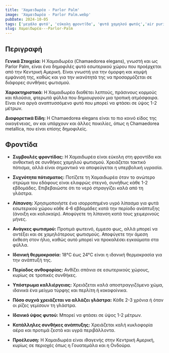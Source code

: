 ```yaml
---
title: 'Χαμαιδωρέα - Parlor Palm'
image: 'Χαμαιδωρέα - Parlor Palm.webp'
pubDate: 2024-10-05
tags: ['μεγάλο φυτό', 'εύκολη φροντίδα', 'φυτά χαμηλού φωτός','air purifier']
slug: Χαμαιδωρέα---Parlor-Palm
---
```


**Περιγραφή**
----------------
**Γενικά Στοιχεία:**
Η Χαμαιδωρέα (Chamaedorea elegans), γνωστή και ως Parlor Palm, είναι ένα δημοφιλές φυτό εσωτερικού χώρου που προέρχεται από την Κεντρική Αμερική. Είναι γνωστή για την όμορφη και κομψή εμφάνισή της, καθώς και για την ικανότητά της να προσαρμόζεται σε διάφορες συνθήκες φωτισμού.

**Χαρακτηριστικά:**
Η Χαμαιδωρέα διαθέτει λεπτούς, πράσινους κορμούς και πλούσια, φτερωτά φύλλα που δημιουργούν μια τροπική ατμόσφαιρα. Είναι ένα αργά αναπτυσσόμενο φυτό που μπορεί να φτάσει σε ύψος 1-2 μέτρων.

**Διαφορετικά Είδη:**
Η Chamaedorea elegans είναι το πιο κοινό είδος της οικογένειας, αν και υπάρχουν και άλλες ποικιλίες, όπως η Chamaedorea metallica, που είναι επίσης δημοφιλείς.

**Φροντίδα**
--------------
* **Συμβουλές φροντίδας:** 
  Η Χαμαιδωρέα είναι εύκολη στη φροντίδα και ανθεκτική σε συνθήκες χαμηλού φωτισμού. Χρειάζεται τακτικό πότισμα, αλλά είναι σημαντικό να αποφεύγεται η υπερβολική υγρασία.

* **Συχνότητα πότισματος:** 
  Ποτίζετε τη Χαμαιδωρέα όταν το ανώτερο στρώμα του εδάφους είναι ελαφρώς στεγνό, συνήθως κάθε 1-2 εβδομάδες. Επιβεβαιώστε ότι το νερό στραγγίζει καλά από τη γλάστρα.

* **Λίπανση:** 
  Χρησιμοποιήστε ένα ισορροπημένο υγρό λίπασμα για φυτά εσωτερικού χώρου κάθε 4-6 εβδομάδες κατά την περίοδο ανάπτυξης (άνοιξη και καλοκαίρι). Αποφύγετε τη λίπανση κατά τους χειμερινούς μήνες.

* **Ανάγκες φωτισμού:** 
  Προτιμά φωτεινό, έμμεσο φως, αλλά μπορεί να αντέξει και σε χαμηλότερους φωτισμούς. Αποφύγετε την άμεση έκθεση στον ήλιο, καθώς αυτό μπορεί να προκαλέσει εγκαύματα στα φύλλα.

* **Ιδανική θερμοκρασία:** 
  18°C έως 24°C είναι η ιδανική θερμοκρασία για την ανάπτυξή της.

* **Περίοδος ανθοφορίας:**
  Ανθίζει σπάνια σε εσωτερικούς χώρους, κυρίως σε τροπικές συνθήκες.

* **Υπόστρωμα καλλιέργειας:**
  Χρειάζεται καλά αποστραγγιζόμενο χώμα, ιδανικά ένα μείγμα τύρφης και περλίτη ή κοκοφοίνικα.

* **Πόσο συχνά χρειάζεται να αλλάζει γλάστρα:** 
  Κάθε 2-3 χρόνια ή όταν οι ρίζες γεμίσουν τη γλάστρα.

* **Ιδανικό ύψος φυτού:** 
  Μπορεί να φτάσει σε ύψος 1-2 μέτρων.

* **Κατάλληλες συνθήκες ανάπτυξης:** 
  Χρειάζεται καλή κυκλοφορία αέρα και προτιμά ζεστά και υγρά περιβάλλοντα.

* **Προέλευση:**
  Η Χαμαιδωρέα είναι ιθαγενής στην Κεντρική Αμερική, κυρίως σε περιοχές όπως η Γουατεμάλα και η Ονδούρα.